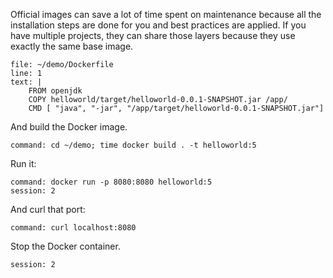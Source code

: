 Official images can save a lot of time spent on maintenance because all the installation steps are done for you and best practices are applied. If you have multiple projects, they can share those layers because they use exactly the same base image.

```editor:append-to-lines-to-file
file: ~/demo/Dockerfile
line: 1
text: |
    FROM openjdk
    COPY helloworld/target/helloworld-0.0.1-SNAPSHOT.jar /app/
    CMD [ "java", "-jar", "/app/target/helloworld-0.0.1-SNAPSHOT.jar"]
```

And build the Docker image.

```terminal:execute
command: cd ~/demo; time docker build . -t helloworld:5
```

Run it:

```terminal:execute
command: docker run -p 8080:8080 helloworld:5
session: 2
```

And curl that port:

```terminal:execute
command: curl localhost:8080
```

Stop the Docker container.


```terminal:interrupt
session: 2
```